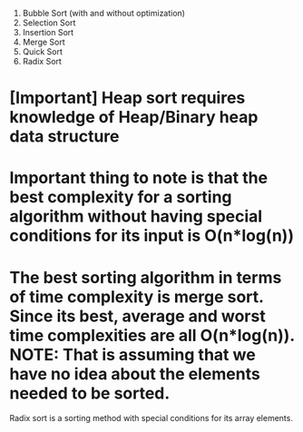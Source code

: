 1. Bubble Sort (with and without optimization)
2. Selection Sort
3. Insertion Sort
4. Merge Sort
5. Quick Sort
6. Radix Sort

# [Important] Heap sort requires knowledge of Heap/Binary heap data structure

# Important thing to note is that the best complexity for a sorting algorithm without having special conditions for its input is O(n*log(n))

# The best sorting algorithm in terms of time complexity is  merge sort. Since its best, average and worst time complexities are all O(n*log(n)). NOTE: That is assuming that we have no idea about the elements needed to be sorted.

Radix sort is a sorting method with special conditions for its array elements.